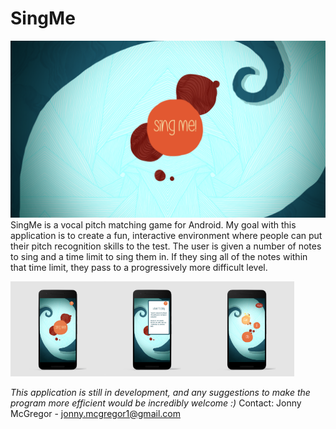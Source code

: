 # SingMe
![SplashScreen](Resources/BigSplashScreen.png)
SingMe is a vocal pitch matching game for Android. My goal with this application is to create a fun, interactive environment where people
can put their pitch recognition skills to the test. The user is given a number of notes to sing and a time limit to sing them in. If they 
sing all of the notes within that time limit, they pass to a progressively more difficult level.

<img src="Resources/TitleScreenPhone.jpg" width="30%" ><img src="Resources/TitleScreenDropDownPhone.jpg" width="30%"><img src="Resources/GameScreen01Phone.jpg" width="30%">

*This application is still in development, and any suggestions to make the program more efficient would be incredibly welcome :)*
Contact: Jonny McGregor - jonny.mcgregor1@gmail.com
